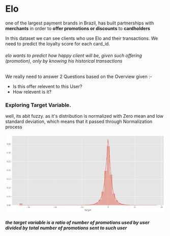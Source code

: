 # Elo 
 one of the largest payment brands in Brazil, has built partnerships with **merchants** in order to **offer promotions or discounts** to **cardholders**
 
In this dataset we can see clients who use Elo and their transactions. We need to predict the loyalty score for each card_id.

###### elo wants to predict how happy client will be, given such offering (promotion), only by knowing his historical transactions

We really need to answer 2 Questions based on the Overview given :-
- Is this offer relevent to this User?
- How relevent is it?

### Exploring Target Variable.

well, its abit fuzzy. as it's distribution is normalized with Zero mean and low standard deviation, which means that it passed through Normalization process

![](imgs/03_target.png)

##### the target variable is a ratio of number of promotions used by user divided by total number of promotions sent to such user


